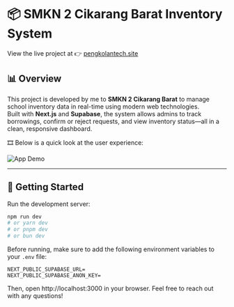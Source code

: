 # 📦 SMKN 2 Cikarang Barat Inventory System

View the live project at 👉 [pengkolantech.site](https://pengkolantech.site)

## 📊 Overview

This project is developed by me to **SMKN 2 Cikarang Barat** to manage school inventory data in real-time using modern web technologies.  
Built with **Next.js** and **Supabase**, the system allows admins to track borrowings, confirm or reject requests, and view inventory status—all in a clean, responsive dashboard.

🎞️ Below is a quick look at the user experience:

![App Demo](./readme/Borrowingpage_interview.gif)

---

## 🚀 Getting Started

Run the development server:

```bash
npm run dev
# or yarn dev
# or pnpm dev
# or bun dev
```

Before running, make sure to add the following environment variables to your `.env` file:

```env
NEXT_PUBLIC_SUPABASE_URL=
NEXT_PUBLIC_SUPABASE_ANON_KEY=
```

Then, open http://localhost:3000 in your browser. Feel free to reach out with any questions!

